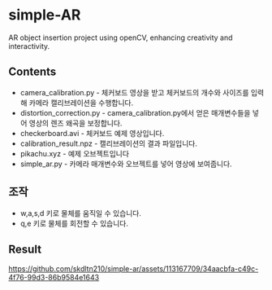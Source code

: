# simple-AR
AR object insertion project using openCV, enhancing creativity and interactivity.

## Contents

* camera_calibration.py - 체커보드 영상을 받고 체커보드의 개수와 사이즈를 입력해 카메라 캘리브레이션을 수행합니다.
* distortion_correction.py - camera_calibration.py에서 얻은 매개변수들을 넣어 영상의 렌즈 왜곡을 보정합니다.
* checkerboard.avi - 체커보드 예제 영상입니다.
* calibration_result.npz - 캘리브레이션의 결과 파일입니다.
* pikachu.xyz - 예제 오브젝트입니다
* simple_ar.py - 카메라 매개변수와 오브젝트를 넣어 영상에 보여줍니다.

## 조작

* w,a,s,d 키로 물체를 움직일 수 있습니다.
* q,e 키로 물체를 회전할 수 있습니다.

## Result



https://github.com/skdltn210/simple-ar/assets/113167709/34aacbfa-c49c-4f76-99d3-86b9584e1643

